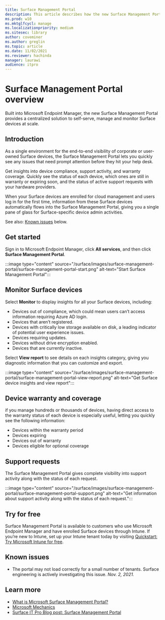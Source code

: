 ```yaml
---
title: Surface Management Portal 
description: This article describes how the new Surface Management Portal provides a centralized solution to self-serve, manage and monitor Surface devices at scale. 
ms.prod: w10
ms.mktglfcycl: manage
ms.localizationpriority: medium
ms.sitesec: library
author: coveminer
ms.author: greglin
ms.topic: article
ms.date: 11/02/2021
ms.reviewer: hachinda
manager: laurawi
audience: itpro
---
```

# Surface Management Portal overview

Built into Microsoft Endpoint Manager, the new Surface Management Portal provides a centralized solution to self-serve, manage and monitor Surface devices at scale.

## Introduction

As a single environment for the end-to-end visibility of corporate or user-owned Surface devices, the Surface Management Portal lets you quickly see any issues that need prompt attention before they hit your help desk.

Get insights into device compliance, support activity, and warranty coverage. Quickly see the status of each device, which ones are still in warranty or expiring soon, and the status of active support requests with your hardware providers.

When your Surface devices are enrolled for cloud management and users log in for the first time, information from these Surface devices automatically flows into the Surface Management Portal, giving you a single pane of glass for Surface-specific device admin activities.

See also: [Known issues](#known-issues) below. 

## Get started

Sign in to Microsoft Endpoint Manager, click **All services**, and then click **Surface Management Portal**.

:::image type="content" source="/surface/images/surface-management-portal/surface-management-portal-start.png" alt-text="Start Surface Management Portal":::

## Monitor Surface devices

Select **Monitor** to display insights for all your Surface devices, including:

- Devices out of compliance, which could mean users can’t access information requiring Azure AD login.
- Devices that aren’t registered.
- Devices with critically low storage available on disk, a leading indicator of potential user experience issues.
- Devices requiring updates.
- Devices without drive encryption enabled.
- Devices that are currently inactive.

Select **View report** to see details on each insights category, giving you diagnostic information that you can customize and export.

:::image type="content" source="/surface/images/surface-management-portal/surface-management-portal-view-report.png" alt-text="Get Surface device insights and view report":::

## Device warranty and coverage

if you manage hundreds or thousands of devices, having direct access to the warranty status of each device is especially useful, letting you quickly see the following information:

- Devices within the warranty period
- Devices expiring
- Devices out of warranty
- Devices eligible for optional coverage

## Support requests

The Surface Management Portal gives complete visibility into support activity along with the status of each request.

:::image type="content" source="/surface/images/surface-management-portal/surface-management-portal-support.png" alt-text="Get information about support activity along with the status of each request.":::

## Try for free

Surface Management Portal is available to customers who use Microsoft Endpoint Manager and have enrolled Surface devices through Intune. If you’re new to Intune, set up your Intune tenant today by visiting [Quickstart: Try Microsoft Intune for free](/mem/intune/fundamentals/free-trial-sign-up).

## Known issues

- The portal may not load correctly for a small number of tenants. Surface engineering is actively investigating this issue. *Nov. 2, 2021.*

## Learn more

- [What is Microsoft Surface Management Portal?](/mem/intune/fundamentals/surface-management-portal?)
- [Microsoft Mechanics](https://youtu.be/_MmutkqNudk)
- [Surface IT Pro Blog post: Surface Management Portal](https://techcommunity.microsoft.com/t5/surface-it-pro-blog/surface-management-portal/ba-p/1419017)
